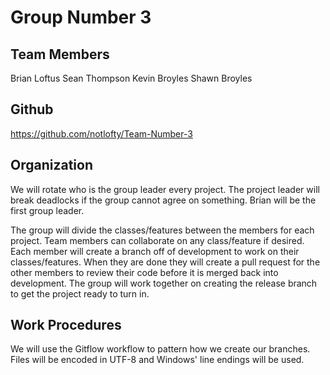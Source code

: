 Group Number 3
==============

Team Members
------------
Brian Loftus
Sean Thompson
Kevin Broyles
Shawn Broyles

Github
------
https://github.com/notlofty/Team-Number-3

Organization
------------
We will rotate who is the group leader every project. The project leader will break deadlocks if the group cannot agree on something. 
Brian will be the first group leader.

The group will divide the classes/features between the members for each project. Team members can collaborate on any class/feature if desired. Each member will create a branch off of development to work on their classes/features. When they are done they will create a pull request for the other members to review their code before it is merged back into development. The group will work together on creating the release branch to get the project ready to turn in.

Work Procedures
---------------
We will use the Gitflow workflow to pattern how we create our branches.
Files will be encoded in UTF-8 and Windows' line endings will be used.
